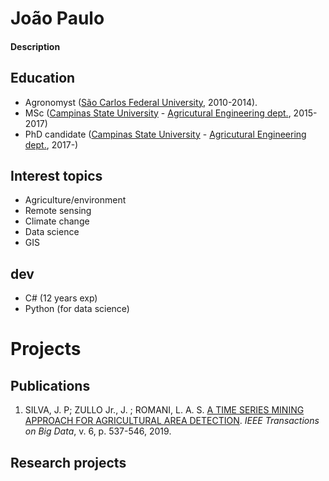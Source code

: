 # João Paulo

#### Description

## Education
- Agronomyst ([São Carlos Federal University](https://www.cca.ufscar.br/pt-br), 2010-2014).
- MSc ([Campinas State University](https://www.unicamp.br/unicamp/english) - [Agricutural Engineering dept.](https://www.feagri.unicamp.br/portal/en/), 2015-2017)
- PhD candidate ([Campinas State University](https://www.unicamp.br/unicamp/english) - [Agricutural Engineering dept.](https://www.feagri.unicamp.br/portal/en/), 2017-)

## Interest topics
- Agriculture/environment
- Remote sensing
- Climate change
- Data science
- GIS

## dev
- C# (12 years exp)
- Python (for data science)

# Projects

## Publications
1. SILVA, J. P; ZULLO Jr., J.  ; ROMANI, L. A. S. [A TIME SERIES MINING APPROACH FOR AGRICULTURAL AREA DETECTION](http://dx.doi.org/10.1109/TBDATA.2019.2913402). *IEEE Transactions on Big Data*, v. 6, p. 537-546, 2019.

## Research projects

